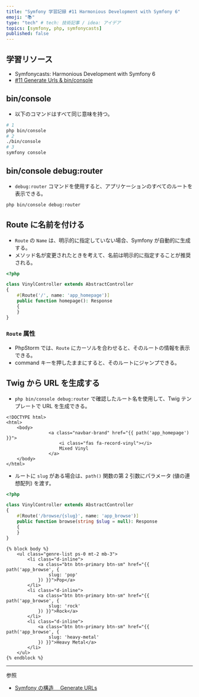 ```yaml
---
title: "Symfony 学習記録 #11 Harmonious Development with Symfony 6"
emoji: "📚"
type: "tech" # tech: 技術記事 / idea: アイデア
topics: [symfony, php, symfonycasts]
published: false
---
```


## 学習リソース

- Symfonycasts: Harmonious Development with Symfony 6
- [#11 Generate Urls & bin/console](https://symfonycasts.com/screencast/symfony6/generate-urls)

## bin/console

- 以下のコマンドはすべて同じ意味を持つ。

```bash
# 1
php bin/console
# 2
./bin/console
# 3
symfony console
```

## bin/console debug:router

- `debug:router` コマンドを使用すると、アプリケーションのすべてのルートを表示できる。

```bash
php bin/console debug:router
```

## Route に名前を付ける

- `Route` の `Name` は、明示的に指定していない場合、Symfony が自動的に生成する。
- メソッド名が変更されたときを考えて、名前は明示的に指定することが推奨される。

```php
<?php

class VinylController extends AbstractController
{
    #[Route('/', name: 'app_homepage')]
    public function homepage(): Response
    {
    }
}
```

### `Route` 属性

- PhpStorm では、`Route` にカーソルを合わせると、そのルートの情報を表示できる。
- command キーを押したままにすると、そのルートにジャンプできる。

## Twig から URL を生成する

- `php bin/console debug:router` で確認したルート名を使用して、Twig テンプレートで URL を生成できる。

```twig
<!DOCTYPE html>
<html>
    <body>
                <a class="navbar-brand" href="{{ path('app_homepage') }}">
                    <i class="fas fa-record-vinyl"></i>
                    Mixed Vinyl
                </a>
    </body>
</html>
```

- ルートに `slug` がある場合は、`path()` 関数の第 2 引数にパラメータ (値の連想配列) を渡す。

```php
<?php

class VinylController extends AbstractController
{
    #[Route('/browse/{slug}', name: 'app_browse')]
    public function browse(string $slug = null): Response
    {
    }
}
```

```twig
{% block body %}
    <ul class="genre-list ps-0 mt-2 mb-3">
        <li class="d-inline">
            <a class="btn btn-primary btn-sm" href="{{ path('app_browse', {
                slug: 'pop'
            }) }}">Pop</a>
        </li>
        <li class="d-inline">
            <a class="btn btn-primary btn-sm" href="{{ path('app_browse', {
                slug: 'rock'
            }) }}">Rock</a>
        </li>
        <li class="d-inline">
            <a class="btn btn-primary btn-sm" href="{{ path('app_browse', {
                slug: 'heavy-metal'
            }) }}">Heavy Metal</a>
        </li>
    </ul>
{% endblock %}
```

---

参照

- [Symfony の構造　 Generate URLs](https://qiita.com/keitean/items/19140fa4322ab478da67)
